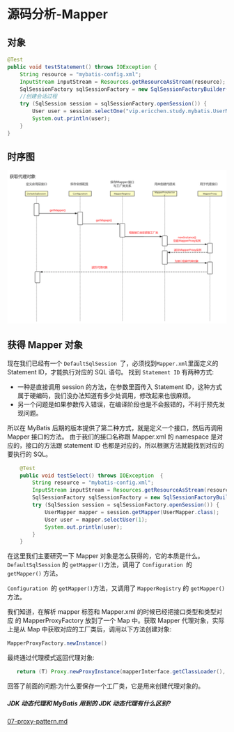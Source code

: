# 源码分析-Mapper 

## 对象

```java
@Test
public void testStatement() throws IOException {
    String resource = "mybatis-config.xml";
    InputStream inputStream = Resources.getResourceAsStream(resource);
    SqlSessionFactory sqlSessionFactory = new SqlSessionFactoryBuilder().build(inputStream);
    //创建会话过程
    try (SqlSession session = sqlSessionFactory.openSession()) {
        User user = session.selectOne("vip.ericchen.study.mybatis.UserMapper.selectUser", 1);
        System.out.println(user);
    }
}
```
## 时序图

![image-20200222202949552](../../assets/image-20200222202949552.png)

## 获得 Mapper 对象

现在我们已经有一个 `DefaultSqlSession `了，必须找到` Mapper.xml `里面定义的 Statement ID，才能执行对应的 SQL 语句。
找到 `Statement ID` 有两种方式:

- 一种是直接调用 session 的方法，在参数里面传入 Statement ID，这种方式属于硬编码，我们没办法知道有多少处调用，修改起来也很麻烦。
- 另一个问题是如果参数传入错误，在编译阶段也是不会报错的，不利于预先发现问题。

所以在 MyBatis 后期的版本提供了第二种方式，就是定义一个接口，然后再调用 Mapper 接口的方法。
由于我们的接口名称跟 Mapper.xml 的 namespace 是对应的，接口的方法跟 statement ID 也都是对应的，所以根据方法就能找到对应的要执行的 SQL。

```java
    @Test
    public void testSelect() throws IOException  {
        String resource = "mybatis-config.xml";
        InputStream inputStream = Resources.getResourceAsStream(resource);
        SqlSessionFactory sqlSessionFactory = new SqlSessionFactoryBuilder().build(inputStream);
        try (SqlSession session = sqlSessionFactory.openSession()) {
            UserMapper mapper = session.getMapper(UserMapper.class);
            User user = mapper.selectUser(1);
            System.out.println(user);
        }
    }
```

在这里我们主要研究一下 Mapper 对象是怎么获得的，它的本质是什么。
`DefaultSqlSession` 的 `getMapper()`方法，调用了 `Configuration `的 `getMapper()` 方法。

`Configuration `的 `getMapper()`方法，又调用了 `MapperRegistry` 的 `getMapper()` 方法。

我们知道，在解析 mapper 标签和 Mapper.xml 的时候已经把接口类型和类型对应 的 MapperProxyFactory 放到了一个 Map 中。获取 Mapper 代理对象，实际上是从 Map 中获取对应的工厂类后，调用以下方法创建对象:

```java
MapperProxyFactory.newInstance()
```

最终通过代理模式返回代理对象:

```java
   return (T) Proxy.newProxyInstance(mapperInterface.getClassLoader(), new Class[] { mapperInterface }, mapperProxy);
```

回答了前面的问题:为什么要保存一个工厂类，它是用来创建代理对象的。

##### JDK 动态代理和 MyBatis 用到的 JDK 动态代理有什么区别? 

[07-proxy-pattern.md](../../01-design-patterns/03-structural-patterns/07-proxy-pattern.md) 